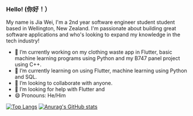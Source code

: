 ### Hello! (你好！）

My name is Jia Wei, I'm a 2nd year software engineer student student based in Wellington, New Zealand. I'm passionate about building great software applications  and who's looking to expand my knowledge in the tech industry! 

- 🔭 I’m currently working on my clothing waste app in Flutter, basic machine learning programs using Python and my B747 panel project using C++.
- 🌱 I’m currently learning on using Flutter, machine learning using Python and SQL.
- 👯 I’m looking to collaborate with anyone.
- 🤔 I’m looking for help with Flutter and 
- 😄 Pronouns: He/Him

[![Top Langs](https://github-readme-stats.vercel.app/api/top-langs/?username=JWL16038)](https://github.com/anuraghazra/github-readme-stats)
[![Anurag's GitHub stats](https://github-readme-stats.vercel.app/api?username=JWL16038)](https://github.com/anuraghazra/github-readme-stats&count_private=true)
<!--
**JWL16038/JWL16038** is a ✨ _special_ ✨ repository because its `README.md` (this file) appears on your GitHub profile.

Here are some ideas to get you started:

- 🔭 I’m currently working on ...
- 🌱 I’m currently learning ...
- 👯 I’m looking to collaborate on ...
- 🤔 I’m looking for help with ...
- 💬 Ask me about ...
- 📫 How to reach me: ...
- 😄 Pronouns: ...
- ⚡ Fun fact: ...
-->
